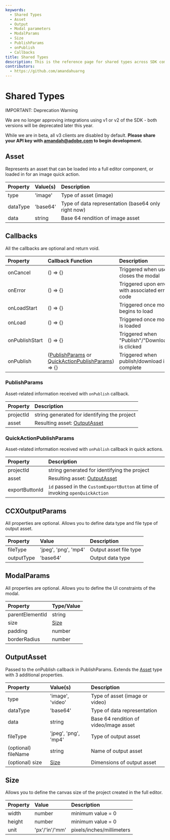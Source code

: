 ```yaml
---
keywords:
  - Shared Types
  - Asset
  - Output
  - Modal parameters
  - ModalParams
  - Size
  - PublishParams
  - onPublish
  - Callbacks
title: Shared Types
description: This is the reference page for shared types across SDK components.
contributors:
  - https://github.com/amandahuarng
---
```


# Shared Types

<InlineAlert variant="error" slots="header, text1, text2" />

IMPORTANT: Deprecation Warning

We are no longer approving integrations using v1 or v2 of the SDK - both versions will be deprecated later this year.

While we are in beta, all v3 clients are disabled by default. **Please share your API key with amandah@adobe.com to begin development.**

## Asset

Represents an asset that can be loaded into a full editor component, or loaded in for an image quick action.

| Property | Value(s) | Description
|:-- | :-- | :--
| type | 'image' | Type of asset (image)
| dataType | 'base64' | Type of data representation (base64 only right now)
| data | string | Base 64 rendition of image asset

## Callbacks

All the callbacks are optional and return void.

| Property | Callback Function | Description
| :-- | :-- | :--
| onCancel | () => {}| Triggered when user closes the modal
| onError | () => {} | Triggered upon error with associated error code
| onLoadStart | () => {} | Triggered once modal begins to load
| onLoad | () => {} | Triggered once modal is loaded
| onPublishStart | () => {} | Triggered when "Publish"/"Download" is clicked
| onPublish | ([PublishParams](#publishparams) or [QuickActionPublishParams](#quickactionpublishparams)) => {} | Triggered when publish/download is complete

### PublishParams

Asset-related information received with `onPublish` callback.

| Property | Description
| :-- | :--
| projectId | string generated for identifying the project
| asset | Resulting asset: [OutputAsset](#outputasset)

### QuickActionPublishParams

Asset-related information received with `onPublish` callback in quick actions.

| Property | Description
| :-- | :--
| projectId | string generated for identifying the project
| asset | Resulting asset: [OutputAsset](#outputasset)
| exportButtonId | `id` passed in the `CustomExportButton` at time of invoking `openQuickAction`

## CCXOutputParams

All properties are optional. Allows you to define data type and file type of output asset.

| Property | Value | Description
| :-- | :--| :--
| fileType | 'jpeg', 'png', 'mp4' | Output asset file type
| outputType | 'base64' | Output data type

## ModalParams

All properties are optional. Allows you to define the UI constraints of the modal.

| Property | Type/Value |
| :-- | :--|
|parentElementId| string
|size | [Size](#size)
| padding | number
| borderRadius | number

## OutputAsset

Passed to the onPublish callback in PublishParams. Extends the [Asset](#asset) type with 3 additional properties.

| Property | Value(s) | Description
|:-- | :-- | :--
| type | 'image', 'video' | Type of asset (image or video)
| dataType | 'base64' | Type of data representation
| data | string | Base 64 rendition of video/image asset
| fileType | 'jpeg', 'png', 'mp4' | Type of output asset
| (optional) fileName | string | Name of output asset
| (optional) size | [Size](#size) | Dimensions of output asset
<!-- todo: check optional properties are outputted -->

## Size

Allows you to define the canvas size of the project created in the full editor.

| Property | Value | Description
| :-- | :--| :--
|width| number | minimum value = 0
|height | number | minimum value = 0
| unit | 'px'/'in'/'mm' | pixels/inches/millimeters
